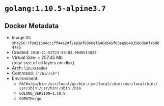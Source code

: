 # `golang:1.10.5-alpine3.7`

## Docker Metadata

- Image ID: `sha256:7f9031684cc1ff44e20f2a83ef9066ef646ab45f03ee96403506da0fa6dd477b`
- Created: `2018-11-02T23:59:03.994951482Z`
- Virtual Size: ~ 257.45 Mb  
  (total size of all layers on-disk)
- Arch: `linux`/`amd64`
- Command: `["/bin/sh"]`
- Environment:
  - `PATH=/go/bin:/usr/local/go/bin:/usr/local/sbin:/usr/local/bin:/usr/sbin:/usr/bin:/sbin:/bin`
  - `GOLANG_VERSION=1.10.5`
  - `GOPATH=/go`
